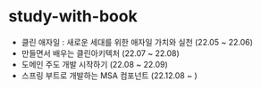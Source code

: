# study-with-book

- 클린 애자일 : 새로운 세대를 위한 애자일 가치와 실천 (22.05 ~ 22.06)
- 만들면서 배우는 클린아키텍처 (22.07 ~ 22.08)
- 도메인 주도 개발 시작하기 (22.08 ~ 22.09)
- 스프링 부트로 개발하는 MSA 컴포넌트 (22.12.08 ~ )
